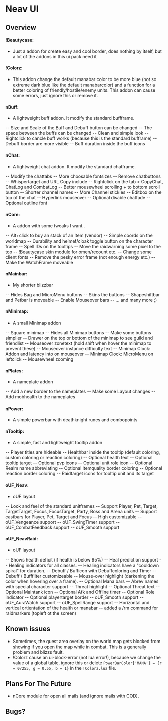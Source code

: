 # Neav UI

## Overview

#### !Beautycase:

- Just a addon for create easy and cool border, does nothing by itself, but a lot of the addons in this ui pack need it

#### !Colorz:

- This addon change the default manabar color to be more blue (not so extreme dark blue like the default manabarcolor) and a function for a better coloring of friendly/hostile/enemy units. This addon can cause some errors, just ignore this or remove it.

#### nBuff:

- A lightweight buff addon. It modify the standard buffframe.

-- Size and Scale of the Buff and Debuff button can be changed
-- The space between the buffs can be changed
-- Clean and simple look
-- Rightclick to cancle buff works (because this is the standard bufframe)
-- Debuff border are more visible
-- Buff duration inside the buff icons

#### nChat:

- A lightweight chat addon. It modify the standard chatframe.

-- Modify the chattabs
-- More choosable fontsizes
-- Remove chatbuttons
-- Whispertarget and URL Copy include
-- Rightclick on the tab > CopyChat, ChatLog and CombatLog
-- Better mousewheel scrolling + to bottom scroll button
-- Shorter channel names
-- More Channel stickies
-- Editbox on the top of the chat
-- Hyperlink mouseover
-- Optional disable chatfade
-- Optional outline font

#### nCore:

- A addon with some tweaks I want..

-- Alt+click to buy an stack of an Item (vendor)
-- Simple coords on the worldmap
-- Durability and helmet/cloak toggle button on the character frame
-- Spell IDs on the tooltips
-- Move the raidwarning some pixel to the top
-- !Beautycase skin module for omen/recount etc.
-- Change some client fonts
-- Remove the pesky error frame (not enough energy etc.)
-- Make the WatchFrame moveable

#### nMainbar:

- My shorter blizzbar

-- Hides Bag and MicroMenu buttons
-- Skins the buttons
-- Shapeshiftbar and Petbar is moveable
-- Enable Mouseover bars
-- ... and many more ;)

#### nMinimap:

- A small Minimap addon

-- Square minimap
-- Hides all Minimap buttons
-- Make some buttons simplier
-- Drawer on the top or bottom of the minimap to see guild and friendlist
-- Mouseover zonetext (hold shift when hover the minimap to prevent these)
-- Mouseover instance difficulty text
-- Minimap Clock: Addon and latency into on mouseover
-- Minimap Clock: MicroMenu on leftclick
-- Mousewheel zooming

#### nPlates:

- A nameplate addon

-- Add a new border to the nameplates
-- Make some Layout changes
-- Add mobhealth to the nameplates

#### nPower:

- A simple powerbar with deathknight runes and combopoints

#### nTooltip:

- A simple, fast and lightweight tooltip addon

-- Player titles are hideable
-- Healthbar inside the tooltip (default coloring, custom coloring or reaction coloring)
-- Optional health text
-- Optional tooltip target
-- Optional pvp icons
-- Optional unit role icon
-- Optional Realm name abbreviating
-- Optional itemquality border coloring
-- Optional reaction border coloring
-- Raidtarget icons for tooltip unit and its target

#### oUF_Neav:

- oUF layout

-- Look and feel of the standard unitframes
-- Support Player, Pet, Target, TargetTarget, Focus, FocusTarget, Party, Boss and Arena units
-- Support castbars for Player, Pet, Target and Focus
-- High customizable
-- oUF_Vengeance support
-- oUF_SwingTimer support
-- oUF_CombatFeedback support
-- oUF_Smooth support


#### oUF_NeavRaid:

- oUF layout

-- Shows health deficit (if health is below 95%)
-- Heal prediction support
-- Healing indicators for all classes.
-- Healing indicators have a "cooldown spiral" for duration.
-- Debuff / Bufficon with Debuffcoloring and Timer
-- Debuff / Bufffilter customizeable
-- Mouse-over highlight (darkening the color when hovering over a frame).
-- Optional Mana bars
-- Abrev names with special character support
-- Threat highlight
-- Optional Threat text
-- Optional Maintank icon
-- Optional Afk and Offline timer
-- Optional Role indicator
-- Optional playertarget border
-- oUF_Smooth support
-- oUF_AuraWatch support
-- oUF_SpellRange support
-- Horizontal and vertical ortientation of the health or manabar
-- added a /rm command for raidmarkers (topleft ot the screen)


## Known issues

- Sometimes, the quest area overlay on the world map gets blocked from showing if you open the map while in combat. This is a generally problem and blizzs fault.
- !Colorz cause an ui-block-error (not lua error!), because we change the value of a global table, ignore this or delete `PowerBarColor['MANA'] = {r = 0/255, g = 0.55, b = 1}` in the `!Colorz.lua` file.

## Plans For The Future 

- nCore module for open all mails (and ignore mails with COD).

## Bugs?

